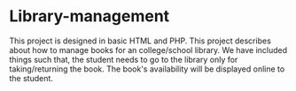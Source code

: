 # Library-management
This project is designed in basic HTML and PHP. This project describes about how to manage books for an college/school library. We have included things such that, the student needs to go to the library only for taking/returning the book. The book's availability will be displayed online to the student.
